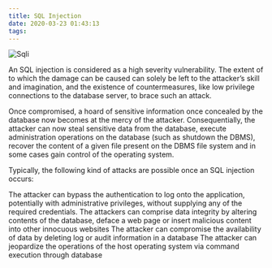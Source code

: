 ```yaml
---
title: SQL Injection
date: 2020-03-23 01:43:13
tags:
---
```


![Sqli](https://www.getastra.com/blog/wp-content/uploads/2017/05/xsql-injection-2-650x350.png.pagespeed.ic.UdZjd3jX0J.webp "Sqli")


An SQL injection is considered as a high severity vulnerability. The extent of to which the damage can be caused can solely be left to the attacker’s skill and imagination, and the existence of countermeasures, like low privilege connections to the database server, to brace such an attack.

Once compromised, a hoard of sensitive information once concealed by the database now becomes at the mercy of the attacker. Consequentially, the attacker can now steal sensitive data from the database, execute administration operations on the database (such as shutdown the DBMS), recover the content of a given file present on the DBMS file system and in some cases gain control of the operating system.

Typically, the following kind of attacks are possible once an SQL injection occurs:

The attacker can bypass the authentication to log onto the application, potentially with administrative privileges, without supplying any of the required credentials.
The attackers can comprise data integrity by altering contents of the database, deface a web page or insert malicious content into other innocuous websites
The attacker can compromise the availability of data by deleting log or audit information in a database
The attacker can jeopardize the operations of the host operating system via command execution through database